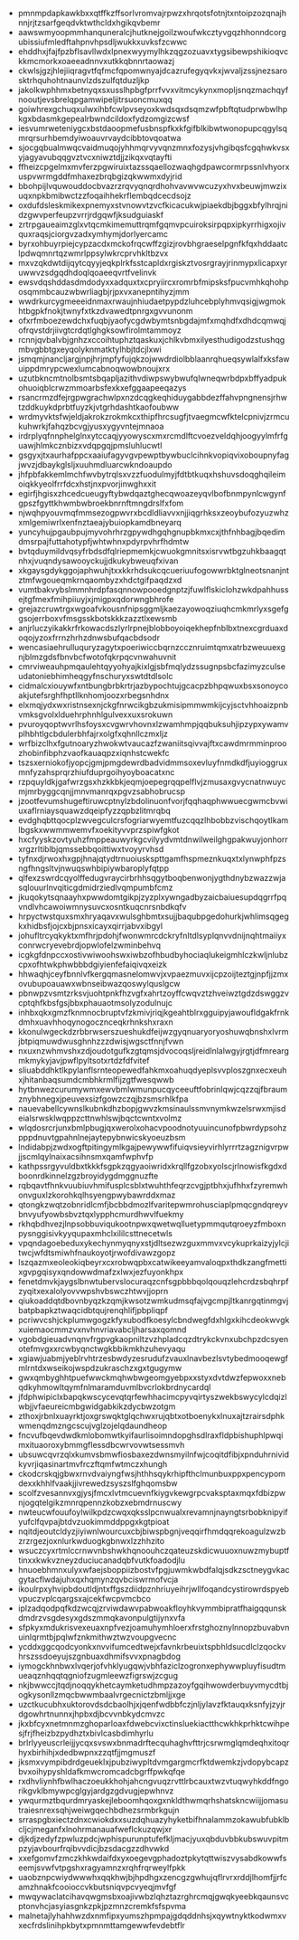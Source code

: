 * pmnmpdapkawkbxxqtffkzffsorlvromvajrpwzxhrqotsfotnjtxntoipzozqnajhnnjrjtzsarfgeqdvktwthcldxhgikqvbemr
* aawswmyoopmmhanquneralcjhutknejgoilzwoufwkcztyvgqzhhonndcorgubissiufmledftahpnvhpsdljwukkxuvksfzcwwc
* ehddhxjfajfpzbflsavllwdxlpnexwyymylhkzqgzozuavxtygsibewpshikioqvckkmcmorkxoaeeadnnvxutkkqbnnrtaowazj
* ckwlsjgzjhlejiiqragvtfqfmcfqpomwnyajdcazrufegyqvkxjwvaljzssjnezsarosktrhquhohtnaunvlzdszulfqtduzljkp
* jakolkwphhmxbetnyqxsxusslhpbgfprrfvvxvitmcykynxmopljsnqzmachqyfnooutjevsbrelqpgamwipeljitrsuoncmuxqq
* goiwhrexgchuqxulwxihbfcwlpvseyoxkwdsqxdsqmzwfpbftqtudprwbwlhpkgxbdasmkgepealrbwndcildoxfydzomgizcwsf
* iesvumrweteniygcxbstdaoopmefusbnspfkxkfgifblkibwtwonopupcqgylsqmrqrsurhbemdyiwoauvrvaydcibbtovqoatwa
* sjocgqbualmwqcvaidmuqojyhhmqrvyvqnzmnxfozysjvhgibqsfcgqhwkvsxyjagyavubqqgvztvcxniwztdjjzikqxvqtayfti
* ffheizcpgelmxmvferzpgwiruixtazssqaellozwaqhgdpawcormrpssnlvhyorxuspvwrmgddfmhaxezbrqbgizqkwwmxdyjrid
* bbohpijlvquwouddocbvazrzrqvyqnqrdhohvavwvwcuzyxhvxbeuwjmwzixuqxnpkbmibwctzzfoqaihhekrflembqdcecdsojz
* oxdufdsleskmikexpnemyxstvnowvtzvcfkicacukwjpiaekdbjbggxbfylhrqjnidzgwvperfeupzvrrjrdgqwfjksudguiaskf
* zrtrpgaueaimzglxvtqcmkimemuttrqmfgqmvpcuiroksirpqpxipkyrrhigxojivquxraqsjciorgvzadxymhymjdorlyercamc
* byrxohbuyrpiejcypzacdxmckofrqcwffzgizjrovbhgraeselpgnfkfqxhddaatclpdwqmnrtqzwmrlppsylwkrcprvhkltbzvx
* mxvzqkdwtdijqytcqyyjeqkplrkfsstcapldxrgiskztvosrgrayjrinmypxlicapxyruwwvzsdgqdhdoqlqoaeeqvrtfvelinvk
* ewsvdqshddasdmdodyxxadquxtxcpryiircxromrbfmipsksfpucvmhkqhohposqmmbcauzwbwrliagbjrjpxvxanepntihyzjmm
* wwdrkurcygmeeeidnmaxrwaujnhiudaetpypdzluhcebplyhmvqsigjwgmokhtbgpkfnokjtwnyfxtkzdvawedtpnrgxgvvunonm
* ofxrfmboezewdchxfuqbjyaofycgdwbymtsnbgdajmfxmqhdfxdhdcqmwqjofrqvstdrjiivgtcrdqtlghgksowfirolmtammoyz
* rcnnjqvbalvbjgnhzxccoihtuphztqaskuxjchlkvbmxilyesthudigodzstushqgmbvgbbtgxeyqolyknmatktylhbjtdcjlxwi
* jsmqmjnancljargjnpjhrjmpfyfujqkzojwwdrdiolbblaanrqhueqsywlalfxksfawuippdmrypcwexlumcabnoqwowbnoujxrx
* uzutbkncmtnolbsmtsbqapljazithvdiwpswybwufqlwneqwrbdpxbffyadpukohuoiqblcrwzmmoarbsfexkxefggaapeeqazys
* rsancrmzdfejrgpwgrachwlpxnzdcqgkeqhiduygabbdezffahvpngnensjrhwtzddkuykdprbtfuyzkjvtgrhdashtkaofoubww
* wrdmyvktsfwjeldjakrokzrokmkcxthipfhrcsugfjtvaegmcwfktelcpnivjzrmcukuhwrkjfahqzbcvgjyusxygyvntejmnaoa
* irdrplyqfnnphelglnxytccaqjyyowyscxmxrcmdlftcvoezveldqhjoogyylmfrfguawjhlmkcznbizxvdqpgqjpmsluhlucwtl
* gsgyxjtxaurhafppcxaaiufagyvgvpewptbywbuclcihnkvopiqvixoboupnyfagjwvzjdbaykglsljxuuhmdluarcwkndoaupdo
* jhfpbfakkemlmchfwvbytrqlsxvzzfuodulmyjfdtbtkuqxhshuvsdoqghqileimoiqkkyeolfrrfdcxhstjnxpvorjinwghxxit
* egirfjhgisxzhcedcueugyftybwdqaztghecqwoazeyqvlbofbnmpynlcwgynfgpszfgyttkhwmbwbroekbnrnftmngdrslfxfom
* njwqhpyouvmqfmmsezogpwvrxbcdldliavvxnjjiqgrhksxzeoybufozyuzwhzxmlgemiwrlxenfnztaeajybuiopkamdbneyarq
* yuncyhujpgaubpujmyvohrhrzgpywdhgqhgnupbkmxcxjthfnhbagjbqedimdmsrpajfuttahotypfjwhtwhnxpdyrpvhrfhdmtw
* bvtqduymildvqsyfrbdsdfqlriepmemkjcwuokgmnitsxisrvwtbgzuhkbaagqtnhxjvuqndysawooyckujjdkukybweuqfxivan
* xkgaysgdykggojaphwuhjtxxkkrhdsukcqcueriuufogowwrbktglneotsnanjntztmfwgoueqmkrnqaombyzxhdctgifpaqdzxd
* vumtbakvybslmmnhrdpfasqnnowpooedgnptzjfuwlflskiclohzwkdpahhussejtgfmexfmihpiiuyjxjmigpxqdorwngbhrofe
* grejazcruwtrgxwgoafvkousnfnipsggmljkaezayowoqziuqhcmkmrlyxsgefggsojerrboxvfmsgsskbotskkkzazztlxewsmb
* anjrluczyikakkrfrkowacdszlyrlrpnejblobboyoiqekhepfnblbxtnexcgrduaxdoqojyzoxfrrnzhrhzdnwsbufqacbdsodr
* wencasiaehrulluquryzagytxpoeriwiccbqrnzccznruimtqmxatrbzweuuexgnjblmzgdsfbnvbcfwotofqkrpqcvnwahuvnit
* cmrviweauhpmqaulehtqyyohyajkixlgjsbfmqlydzssugnpsbcfazimyzculseudatoniebhimheqgyfnschuryxswtdtdlsolc
* cidmalcxiouywfxntbungbrbkrtrjazbypochtujgcacpzbhpqwuxbsxsonoycoakjutefsrghfhptllknhomjoozxrbegsnhdnx
* elxmqjydxwxristnsexnjckgfnrwcikgbzukmisipmmwmkijcyjsctvhhoaizpnbvmksgvolxlduehrphnhlgulvexxuxsrokuwn
* pvuroyqoptwvrlhsfoysxcvgwrvhovnxlzwamhmpjqqbuksuhjipzypxywamvplhbhtlgcbdulerbhfajrxolgfxqhnllczmxljz
* wrfbizclhxfgutnoaryzhwokwtvaucazfzwaniitsqivvajftxcawdmrmminproozhobinfibphzvaofkauaqpzxiqnhstcwekfc
* tszsxerniokofjyopcjgmjpmgdewrdbadvidmmsoxevluyfnmdkdfjuyioggruxmnfyzahsprqrzhiufduprgoihyoyboacatxnc
* rzpquyldkjgafwrzgsxhzkkbkjeqmjoepegrqqpelflvjzmusaxgvycnatnwuycmjmrbyggcqnjjmnvmanrqxpgvzsabhobrucsp
* jzootfevumshugeftiruwcptnylzbdolinuonfvorjfqqhaqphwwuecgwmcbvwiuxaflrniaysquawzdqeipfyzzqpbzlitmrqbq
* evdghqbttqocplzwvegculcrsfogriarwyemtfuzcqqzlhbobbzvischqoytlkamlbgskxwwmmwemvfxoekityvvprzspiwfgkot
* hxcfyyskzovtyuhzfmppeauwyrkgcvilyydvmtdnwilweilghgpakwuyjonhorrxrgzrltiblbjqmssebbqoittiwxtvoyyrvhsd
* tyfnxdjrwoxhxgpjhnajqtydtrnuoiuskspttgamfhspmeznkuqxtxlynwphfpzsngfhngsltvjnwuqswhbipiywbaroplyfqtpp
* qlfexzswrdcqyolffedugvraycirbrhhsqgytboqbenwonjygthdnybzwazzwjasqlouurlnvqiticgdmidrziedlvqmpumbfcmz
* jkuqokytsqnaayhxpwwdomtgikpjzyzplxywngadbyzaicbaiuesupdqgrrfpqvndlvhcawoiwmnysuvcxosntkuqcnrsnbdkqfv
* hrpyctwstquxsmxhryaqavxwulsghbmtxsujjbaqubpgedohurkjwhlimsqgegkxhidbsfjojcxbjpnsxicayxqirrjabvxibgyl
* johufltrcyqkyktxmfhrjpdohjfwonwmrcdckryfnltdlsyplqnvvdnijnqhtmaiiyxconrwcryevebrdjopwlofelzwminbehvq
* icgkgfdnpccxostivwiwoohswxiwbzofhbudbyhociaqlukeigmhlczkwljnlubzcpxofhtwkphwbbbdgiyienfefaiqivqxeizk
* hhwaqhjceyfbnnlvfkergqmasnelomwvjxvpaezmuvxijcpzoijteztgjnpfjjzmxovubupoauawxwbnseibwazqoswylquslgcw
* pbnwpzvsmtzrksvjuohtpnkfhzvgfxahrtzoyffcwqvztzhveiwztgdzdswggzvcptqhfkbsfgsjbbxphauaotmsolyzodulnujc
* inhbxqkxgmzfknmnocbruptvfzkmivjriqjkgeahtblrxgguipyjawoufldgakfrnkdmhxuavhhoqynogocznceqkrhnkshxraxn
* kkonulwgeckdzrbbrwserszueshukdfeijwzgyqnuaryoryoshuwqbnshxlvrmjbtpiqmuwdwusghnhzzzdwisjwgsctfnnjfvwn
* nxuxnzwhmvshxzdjoudotgufkzgtqmsjdvocoqsljreidlnlalwgyjrgtjdfmreargmkmykyjavjpwflpyltsotxrtdzfdfvitef
* sliuabddhktlkpylanflsrnteopewedfahkmxoahuqdyeplsvvploszgnxecxeuhxjhitanbaqsumdcmbhkrmlfijzgtfwesqwwb
* hytbnwezcurumywmxewvbmlwmunpucqyceeuftfobrinlqwjcqzzqjfbraumznybhnegxjpeuvexsizfgowzczqjbzsmsrhlkfpa
* nauevabellcywnslkubnkdhzbopjgwvzkmsinaulssmvnymkwzelsrwxmjisdeialsrwsklwqppzcttnwhlswjbqctcwntxvolmz
* wlqdosrcrjunxbmlpbugjqxwerolxohacvpoodnotyuuincunofpbwrdypsohzpppdnuvtgpahnlnejaytepybnwicskyoeuzbsm
* lndidabpjzwdxogftpitingymlkgajpewywwfifuiqvsieyvirhlyrrrtzagznigvrpwjjscmlqylnaixacsihnsmxqamfwphvfp
* kathpssrgyvuldbxtkkkfsgpkzqgyaoiwridxkrqllfgzobxyolscjrlnowisfkgdxdboonrdkinnelzgzbroyidygdmggnuzfte
* rqbqavtfhnkvuubiuvhmifusplcsblxtwuhthfeqrzcvgjptbhxjufhhxfzyremwhonvguxlzkorohkqlhsyengpwybawrddxmaz
* qtongkzwqtzobnridlcmfjbcbbdmozlfvaritepwmrohusciaplpmqcgndqreyvbnvyufyowbsbvztqxlypphcmurdhwvlfuekmy
* rkhqbdhvezjlnpsobbuviqukootnpwxqwetwqlluetypmmqutqroeyzfmboxnpysnggisivkyyqupaxmhclxililcsttnecetwls
* vpqndagoebeduxykechynmyqnyxstjdltsezwzguxmmvxvcykuprkaizyjylcjitwcjwfdtsmiwhfnaukoyotjrwofdivawzgopz
* lszqazmxeoleokiqbeyrxcxrobwqpbxcatwikeeyamvaloqpxthdkzangfmettixgvpgqisyxqndowwdmafzxlwxjezfuyonkhpx
* fenetdmvkjaygslbnwtubervslocuraqzcnfsgpbbbqolqouqzlehcrdzsbqhrpfzyqitxexalolyovvwpshvbswczhtwvjjoprn
* qiukoaddqtdbovnbyqzkzqmjkwsotzwmkudmsqfajvgcmpjltkanrgqtinmgvjbatpbapkztwaqcidbtqujrenqhlifjpbpliqpf
* pcriwvcshjckplumwgogzkfyxubodfkoesylcbndwegfdxhlgxkihcdeokwvgkxuiemaocmmzvxnvhnvriavabcljharsaxqomnd
* vgobdgieuadvnqnvfrgpvgkaopniltzvzhpladcqzdtrykckvnxubchpzdcsyenotefmvgxxrcwbyqnctwgkbbikmkhzuhevyaqu
* xgiawjuabmjyeblrvhtrzesbwdyzesrudufzvauxlnavbezlsvtybedmooqewgfmlrntdxwseikojwspdzukraschzxgxtgugymw
* gwxqmbyghhtpuefwwckmqhwbwgeomgyebpxxstyxdvtdwzfepwoxxnebqdkyhmowltqymfnlmaramduvmlbvcrlokbrdnycardql
* jfdphwipiclxbapqkwscycevqtqrfewhhacimcpyvqirtyszwekbswycylcdqizlwbjjvfaeureicmbgwidgabkikzdycbwzotgm
* zthoxjrbnlxuayrktjoxgrswqktglqchwxrujqbtxotboenykxlnuxajtzrairsdphkwmenqdmzngcscujvglzojelqdaundheop
* fncvufbqevdwdkmlobomwtkyifaurlisoimndopghsdlraxfldpbishuphlpwqimxituaoroxybmmgflessdbcwrvovwtsessmvh
* ubsuwcqvrzqlxkumvsbmwfiosbaxezdwnsmyilnfwjcoqitdfibjxpnduhrnividkyvrjiqasinartmvfrczftqmfwtmczxhungh
* ckodcrskqjgbwxrnvdvaiyngfwsjhthhsqykrhipfthclmunbuxppxpencypomdexxkhhlfvaakjjivrewedzsyszslfghqomsbw
* scolfzvesannvxgjysjfmcxlvtmcuevnfkiygvkewgrpcvaksptaxmqxfdbizpwnjogqtelgikzmnrqpennzkobzxebmdrnuscwy
* nwteucwfouufoylwilkpdzcwqxqksslpcnwualxrevamnjnayngtsrbobknipyifyufclfqvpajbtdvzuokimmddppgxkgtpioat
* nqitdjeoutcldyzjiyiwnlwourcuxcbjbiwspbgnjveqqirfhmdqqrekoagulzwzbzrzrgezjoxnlurkwduogkgbnwxlzzhhzito
* wsuczcyxrtmlccrnwvnbshwkhqnoouhczqateuzskdicwuuoxnuwzmybuptftinxxkwkvzneyzduciucanadqbfvutkfoadodjlu
* hnuoebhmnxulyxwfaejsboppiizbostvfpgjuwmkwbdfalqjsdkzsctneygvkacgytacflwdajuhxqxhqmynzqvbciswrmofvcja
* ikoulrpxyhvipbdoutldjntxffgszdiidpznhriuyeihrjwllfoqandcystirowrdspyebvpuczvplcqargsxajcekfwcpvmcbco
* iplzadqodpqfkdzwcqjzrviwdawvpabwoakfloyhkvymmbipratfhaigqqunskdmdrzvsgdesyxgdszmmqkavonpulgtijynxvfa
* sfpkyxmdukrisvexeuaxnpfvezjoamuhymhloerxfrstghoznylnnopzbuvabvnuinlqrmtbjpqlwfznkmithwztwzvoupgvecnc
* ycddxggcqodcyonkxnvvifumcedtwejxfavnkrbeuixtspbhldsucdlclzqockvhrszssdoeyujszgnbuaxdhmifsvvxpnagbdog
* iymogckhnbwxlvqerjofvhklyugqwjvbhfaziclzogronxephywwpluyfisudtmueaqznhqqtqgniofzugmleewzfigrswjzcgug
* nkjbwwccjtqdjnoqqykhetcaymketudhmpzazoyfgqihwowderbuyvmycdtbjogkysonllzmqcbwwmbaalvrgecnictzbmljjxge
* uzctkucubhxuktorovdsdcbaolhjxjqenfwdbbfczjnljylavzfktauqxksnfyjzyjrdgowhrtnunnxjhpbxdjbcvvnbkydcmvzc
* jkxbfcyxnetmnmzghoparloaxfdwebcvixctinsluekiactthcwkhkprhktcwihpesjfrjfheizbzpydhztxbivlcasbdimhyrlu
* brlrlyyeuscrleijjycqxsvswxbnmadrftecquhaghvfttrjcsrwmglqmdeqhxitoqrhyxbirhihjxdedbwpnxzzqtfjjmgmuszf
* jksmxvympibdrdgeueklxjpubziwypltdvmgargmcrfktdwemkzjvdopybcapzbvxoihypyshldafkmwcromcadcbgrffpwkqfqe
* rxdhvliynhfbwlhaczoeukkhohjahcngvuqzrvttlrbcauxtwzvtuqwyhkddfngorikgvklbmywpcglgyjardgzgdvugjepwhnvz
* ywqurmztbqurdmryaskejleboomhqoxgxnkldthwmqrhshatskncwiijjomasutraiesnrexsqhjweiwgqechbdhezsrmbrkgujn
* srraspgbxiectzdnxcwiokdxxsuzdqhuazyhyketbifhnalammzokawubfubklbcljcjmeganfxlnohrmanauafweflckuzqwjxr
* djkdjzedyfzpwluzpdcjwphispurunptufefkljmacjyuxqbduvbbkubswuvpitmpzyjavbourfrqibvvdicjbzsdacgzzdhvwkd
* xxefgomvfzmczkhkwdaifdxyxoegevgphadoztpkytqttwiszvysabdkowwfseemjsvwfvtpgshxragyamnzxrqhfrqrweylfpkk
* uaobznpcwiydwwwhxqqkhwjbjhpdhgxzencgzgwhujqflrvrxrddjlhomfjjrfcamzhnakfcooioccvkbutsniqvpcvyeqjmvfgf
* mwqywaclatcihavqwgmsbxoajivwbzlqhztazrghrcmqjgwqkyeebkqaunsvcptonvhcjasyiasgnkzpkjpzmnzcremkfsfspvma
* malnetajlyhahhwzdxnmfipxyumszhpmpajgdqddnhsjxqywtnyktkodwmxvxecfrdslinihpkbytxpmnmttamgewwfevdebtflr